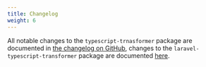```yaml
---
title: Changelog
weight: 6
---
```


All notable changes to the `typescript-trnasformer` package are documented in [the changelog on GitHub](https://github.com/spatie/typescript-transformer/blob/master/CHANGELOG.md), changes to the `laravel-typescript-transformer` package are documented [here](https://github.com/spatie/laravel-typescript-transformer/blob/master/CHANGELOG.md).

